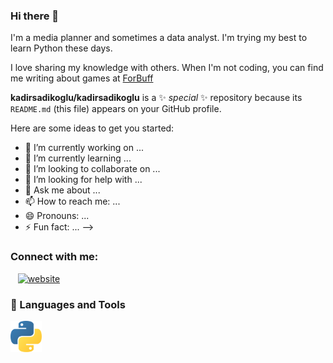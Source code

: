### Hi there 👋

I'm a media planner and sometimes a data analyst. I'm trying my best to learn Python these days.

I love sharing my knowledge with others. When I'm not coding, you can find me writing about games at <a href="https://forbuff.com">ForBuff</a>

**kadirsadikoglu/kadirsadikoglu** is a ✨ _special_ ✨ repository because its `README.md` (this file) appears on your GitHub profile.

Here are some ideas to get you started:

- 🔭 I’m currently working on ...
- 🌱 I’m currently learning ...
- 👯 I’m looking to collaborate on ...
- 🤔 I’m looking for help with ...
- 💬 Ask me about ...
- 📫 How to reach me: ...
- 😄 Pronouns: ...
- ⚡ Fun fact: ...
-->
### Connect with me:

&nbsp;&nbsp;
[![website]([./img/linkedin-light.svg](https://raw.githubusercontent.com/rahuldkjain/github-profile-readme-generator/master/src/images/icons/Social/linked-in-alt.svg))](https://www.linkedin.com/in/kadirsadikoglu)



### 💼 Languages and Tools

<p align="left">
  <code><img title="Python" height="50" src="https://raw.githubusercontent.com/kadirsadikoglu/kadirsadikoglu/main/img/python-logo.png"></code>
</p>
